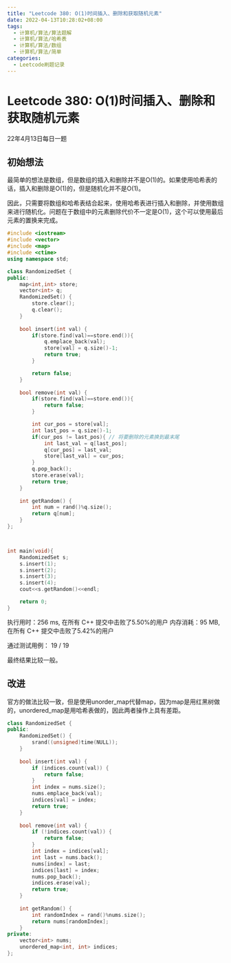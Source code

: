 ```yaml
---
title: "Leetcode 380: O(1)时间插入、删除和获取随机元素"
date: 2022-04-13T10:28:02+08:00
tags:
  - 计算机/算法/算法题解
  - 计算机/算法/哈希表
  - 计算机/算法/数组
  - 计算机/算法/简单
categories:
  - Leetcode刷题记录
---
```


# Leetcode 380: O(1)时间插入、删除和获取随机元素

22年4月13日每日一题

## 初始想法

最简单的想法是数组，但是数组的插入和删除并不是O(1)的。如果使用哈希表的话，插入和删除是O(1)的，但是随机化并不是O(1)。

因此，只需要将数组和哈希表结合起来，使用哈希表进行插入和删除，并使用数组来进行随机化。问题在于数组中的元素删除代价不一定是O(1)，这个可以使用最后元素的置换来完成。

```cpp
#include <iostream>
#include <vector>
#include <map>
#include <ctime>
using namespace std;

class RandomizedSet {
public:
    map<int,int> store;
    vector<int> q;
    RandomizedSet() {
        store.clear();
        q.clear();
    }
    
    bool insert(int val) {
        if(store.find(val)==store.end()){
            q.emplace_back(val);
            store[val] = q.size()-1;
            return true;
        }

        return false;
    }
    
    bool remove(int val) {
        if(store.find(val)==store.end()){
            return false;
        }

        int cur_pos = store[val];
        int last_pos = q.size()-1;
        if(cur_pos != last_pos){ // 将要删除的元素换到最末尾
            int last_val = q[last_pos];
            q[cur_pos] = last_val;
            store[last_val] = cur_pos;
        }
        q.pop_back();
        store.erase(val);
        return true;
    }
    
    int getRandom() {
        int num = rand()%q.size();
        return q[num];
    }
};



int main(void){
    RandomizedSet s;
    s.insert(1);
    s.insert(2);
    s.insert(3);
    s.insert(4);
    cout<<s.getRandom()<<endl;

    return 0;
}

```

执行用时：256 ms, 在所有 C++ 提交中击败了5.50%的用户
内存消耗：95 MB, 在所有 C++ 提交中击败了5.42%的用户

通过测试用例：
19 / 19

最终结果比较一般。

## 改进

官方的做法比较一致，但是使用unorder_map代替map，因为map是用红黑树做的，unordered_map是用哈希表做的，因此两者操作上具有差距。


```cpp
class RandomizedSet {
public:
    RandomizedSet() {
        srand((unsigned)time(NULL));
    }
    
    bool insert(int val) {
        if (indices.count(val)) {
            return false;
        }
        int index = nums.size();
        nums.emplace_back(val);
        indices[val] = index;
        return true;
    }
    
    bool remove(int val) {
        if (!indices.count(val)) {
            return false;
        }
        int index = indices[val];
        int last = nums.back();
        nums[index] = last;
        indices[last] = index;
        nums.pop_back();
        indices.erase(val);
        return true;
    }
    
    int getRandom() {
        int randomIndex = rand()%nums.size();
        return nums[randomIndex];
    }
private:
    vector<int> nums;
    unordered_map<int, int> indices;
};

```